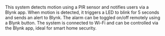This system detects motion using a PIR sensor and notifies users via a Blynk app. When motion is detected, it triggers a LED to blink for 5 seconds and sends an alert to Blynk. The alarm can be toggled on/off remotely using a Blynk button. The system is connected to Wi-Fi and can be controlled via the Blynk app, ideal for smart home security.
